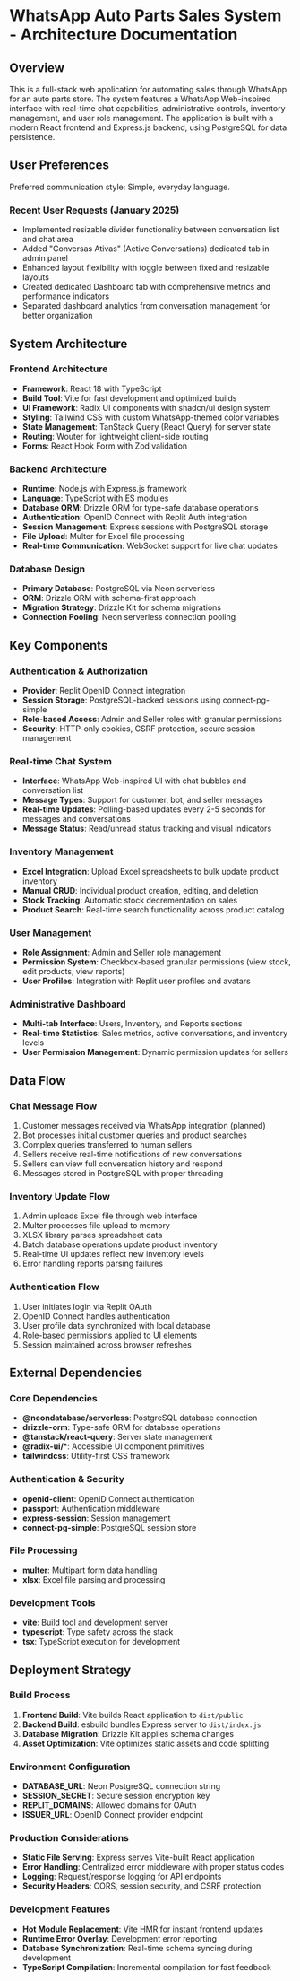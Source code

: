 # WhatsApp Auto Parts Sales System - Architecture Documentation

## Overview

This is a full-stack web application for automating sales through WhatsApp for an auto parts store. The system features a WhatsApp Web-inspired interface with real-time chat capabilities, administrative controls, inventory management, and user role management. The application is built with a modern React frontend and Express.js backend, using PostgreSQL for data persistence.

## User Preferences

Preferred communication style: Simple, everyday language.

### Recent User Requests (January 2025)
- Implemented resizable divider functionality between conversation list and chat area
- Added "Conversas Ativas" (Active Conversations) dedicated tab in admin panel
- Enhanced layout flexibility with toggle between fixed and resizable layouts
- Created dedicated Dashboard tab with comprehensive metrics and performance indicators
- Separated dashboard analytics from conversation management for better organization

## System Architecture

### Frontend Architecture
- **Framework**: React 18 with TypeScript
- **Build Tool**: Vite for fast development and optimized builds
- **UI Framework**: Radix UI components with shadcn/ui design system
- **Styling**: Tailwind CSS with custom WhatsApp-themed color variables
- **State Management**: TanStack Query (React Query) for server state
- **Routing**: Wouter for lightweight client-side routing
- **Forms**: React Hook Form with Zod validation

### Backend Architecture
- **Runtime**: Node.js with Express.js framework
- **Language**: TypeScript with ES modules
- **Database ORM**: Drizzle ORM for type-safe database operations
- **Authentication**: OpenID Connect with Replit Auth integration
- **Session Management**: Express sessions with PostgreSQL storage
- **File Upload**: Multer for Excel file processing
- **Real-time Communication**: WebSocket support for live chat updates

### Database Design
- **Primary Database**: PostgreSQL via Neon serverless
- **ORM**: Drizzle ORM with schema-first approach
- **Migration Strategy**: Drizzle Kit for schema migrations
- **Connection Pooling**: Neon serverless connection pooling

## Key Components

### Authentication & Authorization
- **Provider**: Replit OpenID Connect integration
- **Session Storage**: PostgreSQL-backed sessions using connect-pg-simple
- **Role-based Access**: Admin and Seller roles with granular permissions
- **Security**: HTTP-only cookies, CSRF protection, secure session management

### Real-time Chat System
- **Interface**: WhatsApp Web-inspired UI with chat bubbles and conversation list
- **Message Types**: Support for customer, bot, and seller messages
- **Real-time Updates**: Polling-based updates every 2-5 seconds for messages and conversations
- **Message Status**: Read/unread status tracking and visual indicators

### Inventory Management
- **Excel Integration**: Upload Excel spreadsheets to bulk update product inventory
- **Manual CRUD**: Individual product creation, editing, and deletion
- **Stock Tracking**: Automatic stock decrementation on sales
- **Product Search**: Real-time search functionality across product catalog

### User Management
- **Role Assignment**: Admin and Seller role management
- **Permission System**: Checkbox-based granular permissions (view stock, edit products, view reports)
- **User Profiles**: Integration with Replit user profiles and avatars

### Administrative Dashboard
- **Multi-tab Interface**: Users, Inventory, and Reports sections
- **Real-time Statistics**: Sales metrics, active conversations, and inventory levels
- **User Permission Management**: Dynamic permission updates for sellers

## Data Flow

### Chat Message Flow
1. Customer messages received via WhatsApp integration (planned)
2. Bot processes initial customer queries and product searches
3. Complex queries transferred to human sellers
4. Sellers receive real-time notifications of new conversations
5. Sellers can view full conversation history and respond
6. Messages stored in PostgreSQL with proper threading

### Inventory Update Flow
1. Admin uploads Excel file through web interface
2. Multer processes file upload to memory
3. XLSX library parses spreadsheet data
4. Batch database operations update product inventory
5. Real-time UI updates reflect new inventory levels
6. Error handling reports parsing failures

### Authentication Flow
1. User initiates login via Replit OAuth
2. OpenID Connect handles authentication
3. User profile data synchronized with local database
4. Role-based permissions applied to UI elements
5. Session maintained across browser refreshes

## External Dependencies

### Core Dependencies
- **@neondatabase/serverless**: PostgreSQL database connection
- **drizzle-orm**: Type-safe ORM for database operations
- **@tanstack/react-query**: Server state management
- **@radix-ui/***: Accessible UI component primitives
- **tailwindcss**: Utility-first CSS framework

### Authentication & Security
- **openid-client**: OpenID Connect authentication
- **passport**: Authentication middleware
- **express-session**: Session management
- **connect-pg-simple**: PostgreSQL session store

### File Processing
- **multer**: Multipart form data handling
- **xlsx**: Excel file parsing and processing

### Development Tools
- **vite**: Build tool and development server
- **typescript**: Type safety across the stack
- **tsx**: TypeScript execution for development

## Deployment Strategy

### Build Process
1. **Frontend Build**: Vite builds React application to `dist/public`
2. **Backend Build**: esbuild bundles Express server to `dist/index.js`
3. **Database Migration**: Drizzle Kit applies schema changes
4. **Asset Optimization**: Vite optimizes static assets and code splitting

### Environment Configuration
- **DATABASE_URL**: Neon PostgreSQL connection string
- **SESSION_SECRET**: Secure session encryption key
- **REPLIT_DOMAINS**: Allowed domains for OAuth
- **ISSUER_URL**: OpenID Connect provider endpoint

### Production Considerations
- **Static File Serving**: Express serves Vite-built React application
- **Error Handling**: Centralized error middleware with proper status codes
- **Logging**: Request/response logging for API endpoints
- **Security Headers**: CORS, session security, and CSRF protection

### Development Features
- **Hot Module Replacement**: Vite HMR for instant frontend updates
- **Runtime Error Overlay**: Development error reporting
- **Database Synchronization**: Real-time schema syncing during development
- **TypeScript Compilation**: Incremental compilation for fast feedback
